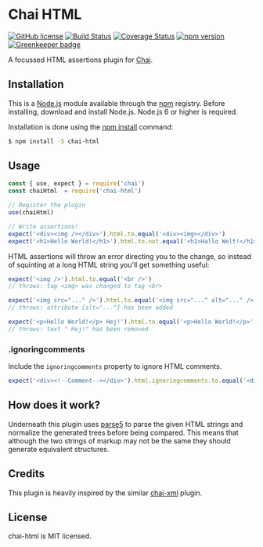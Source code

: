 # Chai HTML

[![GitHub license](https://img.shields.io/badge/license-MIT-blue.svg)](https://github.com/i-like-robots/chai-html/blob/master/LICENSE) [![Build Status](https://travis-ci.org/i-like-robots/chai-html.svg?branch=master)](https://travis-ci.org/i-like-robots/chai-html) [![Coverage Status](https://coveralls.io/repos/github/i-like-robots/chai-html/badge.svg?branch=master)](https://coveralls.io/github/i-like-robots/chai-html) [![npm version](https://img.shields.io/npm/v/chai-html.svg?style=flat)](https://www.npmjs.com/package/chai-html) [![Greenkeeper badge](https://badges.greenkeeper.io/i-like-robots/chai-html.svg)](https://greenkeeper.io/)

A focussed HTML assertions plugin for [Chai](http://chaijs.com/).

## Installation

This is a [Node.js] module available through the [npm] registry. Before installing, download and install Node.js. Node.js 6 or higher is required.

Installation is done using the [npm install] command:

```sh
$ npm install -S chai-html
```

[Node.js]: https://nodejs.org/en/
[npm]: https://www.npmjs.com/
[npm install]: https://docs.npmjs.com/getting-started/installing-npm-packages-locally

## Usage

```js
const { use, expect } = require('chai')
const chaiHtml  = require('chai-html')

// Register the plugin
use(chaiHtml)

// Write assertions!
expect('<div><img /></div>').html.to.equal('<div><img></div>')
expect('<h1>Hello World!</h1>').html.to.not.equal('<h1>Hallo Welt!</h1>')
```

HTML assertions will throw an error directing you to the change, so instead of squinting at a long HTML string you'll get something useful:

```js
expect('<img />').html.to.equal('<br />')
// throws: tag <img> was changed to tag <br>

expect('<img src="..." />').html.to.equal('<img src="..." alt="..." />')
// throws: attribute [alt="..."] has been added

expect('<p>Hello World!</p> Hej!').html.to.equal('<p>Hello World!</p>')
// throws: text " Hej!" has been removed
```

### .ignoringcomments
Include the `ignoringcomments` property to ignore HTML comments.

```js
expect('<div><!--Comment--></div>').html.ignoringcomments.to.equal('<div></div>')
```

## How does it work?

Underneath this plugin uses [parse5](https://github.com/inikulin/parse5) to parse the given HTML strings and normalize the generated trees before being compared. This means that although the two strings of markup may not be the same they should generate equivalent structures.

## Credits

This plugin is heavily inspired by the similar [chai-xml](https://www.npmjs.com/package/chai-xml) plugin.

## License

chai-html is MIT licensed.
